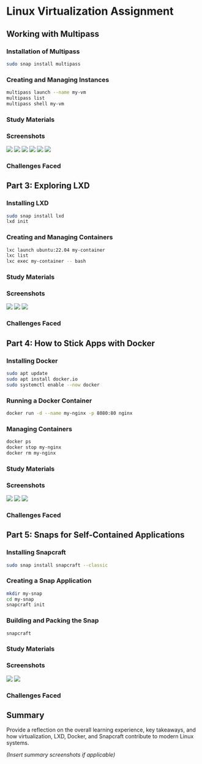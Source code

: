 # Linux Virtualization Assignment

## Working with Multipass

### Installation of Multipass
```bash
sudo snap install multipass
```

### Creating and Managing Instances
```bash
multipass launch --name my-vm
multipass list
multipass shell my-vm
```

### Study Materials


### Screenshots
![](https://github.com/FawazSalman/linux-management/blob/main/virtualization/images/Screenshot%202025-02-16%20185224.png)
![](https://github.com/FawazSalman/linux-management/blob/main/virtualization/images/Screenshot%202025-02-16%20185348.png)
![](https://github.com/FawazSalman/linux-management/blob/main/virtualization/images/Screenshot%202025-02-16%20185838.png)
![](https://github.com/FawazSalman/linux-management/blob/main/virtualization/images/Screenshot%202025-02-16%20191250.png)
![](https://github.com/FawazSalman/linux-management/blob/main/virtualization/images/Screenshot%202025-02-16%20191340.png)
![](https://github.com/FawazSalman/linux-management/blob/main/virtualization/images/Screenshot%202025-02-16%20191410.png)
### Challenges Faced


## Part 3: Exploring LXD

### Installing LXD
```bash
sudo snap install lxd
lxd init
```

### Creating and Managing Containers
```bash
lxc launch ubuntu:22.04 my-container
lxc list
lxc exec my-container -- bash
```

### Study Materials


### Screenshots
![](https://github.com/FawazSalman/linux-management/blob/main/virtualization/images/a.png)
![](https://github.com/FawazSalman/linux-management/blob/main/virtualization/images/b.png)
![](https://github.com/FawazSalman/linux-management/blob/main/virtualization/images/c.png)
### Challenges Faced


## Part 4: How to Stick Apps with Docker

### Installing Docker
```bash
sudo apt update
sudo apt install docker.io
sudo systemctl enable --now docker
```

### Running a Docker Container
```bash
docker run -d --name my-nginx -p 8080:80 nginx
```

### Managing Containers
```bash
docker ps
docker stop my-nginx
docker rm my-nginx
```

### Study Materials


### Screenshots
![](https://github.com/FawazSalman/linux-management/blob/main/virtualization/images/d.png)
![](https://github.com/FawazSalman/linux-management/blob/main/virtualization/images/e.png)
![](https://github.com/FawazSalman/linux-management/blob/main/virtualization/images/f.png)
### Challenges Faced


## Part 5: Snaps for Self-Contained Applications

### Installing Snapcraft
```bash
sudo snap install snapcraft --classic
```

### Creating a Snap Application
```bash
mkdir my-snap
cd my-snap
snapcraft init
```

### Building and Packing the Snap
```bash
snapcraft
```

### Study Materials


### Screenshots
![](https://github.com/FawazSalman/linux-management/blob/main/virtualization/images/1.png)
![](https://github.com/FawazSalman/linux-management/blob/main/virtualization/images/2.png)
### Challenges Faced


## Summary
Provide a reflection on the overall learning experience, key takeaways, and how virtualization, LXD, Docker, and Snapcraft contribute to modern Linux systems.

*(Insert summary screenshots if applicable)*


